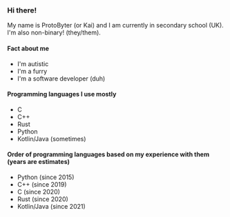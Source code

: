 ### Hi there!

My name is ProtoByter (or Kai) and I am currently in secondary school (UK). I'm also non-binary! (they/them).

#### Fact about me
- I'm autistic
- I'm a furry
- I'm a software developer (duh)

#### Programming languages I use mostly
- C
- C++
- Rust
- Python
- Kotlin/Java (sometimes)

#### Order of programming languages based on my experience with them (years are estimates)
- Python (since 2015)
- C++ (since 2019)
- C (since 2020)
- Rust (since 2020)
- Kotlin/Java (since 2021)
